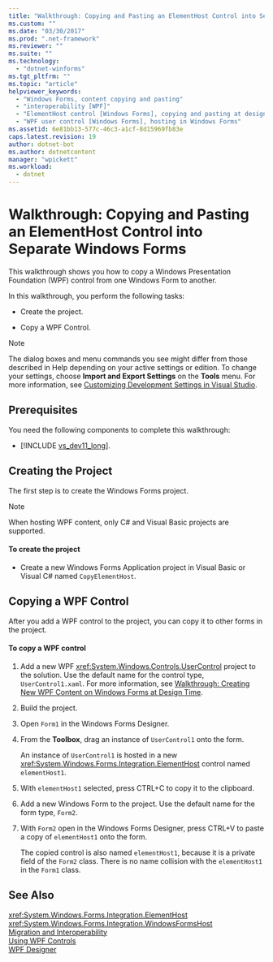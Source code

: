 ```yaml
---
title: "Walkthrough: Copying and Pasting an ElementHost Control into Separate Windows Forms"
ms.custom: ""
ms.date: "03/30/2017"
ms.prod: ".net-framework"
ms.reviewer: ""
ms.suite: ""
ms.technology: 
  - "dotnet-winforms"
ms.tgt_pltfrm: ""
ms.topic: "article"
helpviewer_keywords: 
  - "Windows Forms, content copying and pasting"
  - "interoperability [WPF]"
  - "ElementHost control [Windows Forms], copying and pasting at design time"
  - "WPF user control [Windows Forms], hosting in Windows Forms"
ms.assetid: 6e81bb13-577c-46c3-a1cf-8d15969fb83e
caps.latest.revision: 19
author: dotnet-bot
ms.author: dotnetcontent
manager: "wpickett"
ms.workload: 
  - dotnet
---
```

# Walkthrough: Copying and Pasting an ElementHost Control into Separate Windows Forms
This walkthrough shows you how to copy a Windows Presentation Foundation (WPF) control from one Windows Form to another.  
  
 In this walkthrough, you perform the following tasks:  
  
-   Create the project.  
  
-   Copy a WPF Control.  
  
> [!NOTE]
>  The dialog boxes and menu commands you see might differ from those described in Help depending on your active settings or edition. To change your settings, choose **Import and Export Settings** on the **Tools** menu. For more information, see [Customizing Development Settings in Visual Studio](http://msdn.microsoft.com/library/22c4debb-4e31-47a8-8f19-16f328d7dcd3).  
  
## Prerequisites  
 You need the following components to complete this walkthrough:  
  
- [!INCLUDE [vs_dev11_long](../../../../includes/vs-dev11-long-md.md)].  
  
## Creating the Project  
 The first step is to create the Windows Forms project.  
  
> [!NOTE]
>  When hosting WPF content, only C# and Visual Basic projects are supported.  
  
#### To create the project  
  
-   Create a new Windows Forms Application project in Visual Basic or Visual C# named `CopyElementHost`.  
  
## Copying a WPF Control  
 After you add a WPF control to the project, you can copy it to other forms in the project.  
  
#### To copy a WPF control  
  
1.  Add a new WPF <xref:System.Windows.Controls.UserControl> project to the solution. Use the default name for the control type, `UserControl1.xaml`. For more information, see [Walkthrough: Creating New WPF Content on Windows Forms at Design Time](../../../../docs/framework/winforms/advanced/walkthrough-creating-new-wpf-content-on-windows-forms-at-design-time.md).  
  
2.  Build the project.  
  
3.  Open `Form1` in the Windows Forms Designer.  
  
4.  From the **Toolbox**, drag an instance of `UserControl1` onto the form.  
  
     An instance of `UserControl1` is hosted in a new <xref:System.Windows.Forms.Integration.ElementHost> control named `elementHost1`.  
  
5.  With `elementHost1` selected, press CTRL+C to copy it to the clipboard.  
  
6.  Add a new Windows Form to the project. Use the default name for the form type, `Form2`.  
  
7.  With `Form2` open in the Windows Forms Designer, press CTRL+V to paste a copy of `elementHost1` onto the form.  
  
     The copied control is also named `elementHost1`, because it is a private field of the `Form2` class. There is no name collision with the `elementHost1` in the `Form1` class.  
  
## See Also  
 <xref:System.Windows.Forms.Integration.ElementHost>  
 <xref:System.Windows.Forms.Integration.WindowsFormsHost>  
 [Migration and Interoperability](../../../../docs/framework/wpf/advanced/migration-and-interoperability.md)  
 [Using WPF Controls](../../../../docs/framework/winforms/advanced/using-wpf-controls.md)  
 [WPF Designer](http://msdn.microsoft.com/library/c6c65214-8411-4e16-b254-163ed4099c26)
